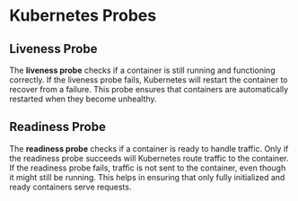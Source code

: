 # Kubernetes Probes

## Liveness Probe

The **liveness probe** checks if a container is still running and functioning correctly. If the liveness probe fails, Kubernetes will restart the container to recover from a failure. This probe ensures that containers are automatically restarted when they become unhealthy.

## Readiness Probe

The **readiness probe** checks if a container is ready to handle traffic. Only if the readiness probe succeeds will Kubernetes route traffic to the container. If the readiness probe fails, traffic is not sent to the container, even though it might still be running. This helps in ensuring that only fully initialized and ready containers serve requests.
